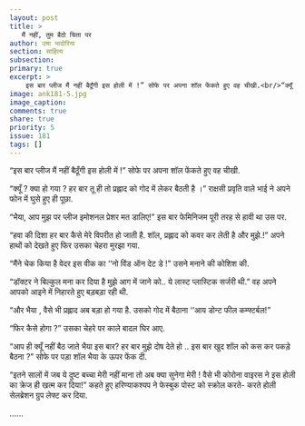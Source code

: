 ```yaml
---
layout: post
title: >
   मैं नहीं, तुम बैठो चिता पर
author: उषा भादोरिया
section: साहित्य
subsection:
primary: true
excerpt: >
    इस बार प्लीज मैं नहीं बैठूँगी इस होली में !” सोफे पर अपना शॉल फेंकते हुए वह चीखी.<br/>“क्यूँ ? क्या हो गया ? हर बार तू ही तो प्रह्लाद को गोद में लेकर बैठती है ।
image: ank181-5.jpg
image_caption: 
comments: true
share: true
priority: 5
issue: 181
tags: []
---
```


“इस बार प्लीज मैं नहीं बैठूँगी इस होली में !” सोफे पर अपना शॉल फेंकते हुए वह चीखी.

“क्यूँ ? क्या हो गया ? हर बार तू ही तो प्रह्लाद को गोद में लेकर बैठती है ।” राक्षसी प्रवृति वाले भाई ने अपने फोन में घुसे हुए ही पूछा.

“भैया, आप मुझ पर प्लीज इमोशनल प्रेशर मत डालिए!” इस बार फेमिनिजम पूरी तरह से हावी था उस पर.

“हवा की दिशा हर बार कैसे मेरे विपरीत हो जाती है. शॉल, प्रह्लाद को कवर कर लेती है और मुझे.!” अपने हाथों को देखते हुए फिर उसका चेहरा मुरझा गया.

“मैंने चेक किया है वेदर इस वीक का  ‘‘नो विंड ऑन देट डे !” उसने मनाने की कोशिश की.

“डॉक्टर ने बिल्कुल मना कर दिया है मुझे आग में जाने को.. ये लास्ट प्लास्टिक सर्जरी थी.” वह अपने आपको आइने में निहारते हुए बड़बड़ा रही थी.

“और भैया , वैसे भी प्रह्लाद अब बड़ा हो गया है. उसको गोद में बैठाना ‘‘आय डोन्ट फील कम्फ्टर्बल!”

“फिर कैसे होगा ?” उसका चेहरे पर काले बादल घिर आए.

“आप ही क्यूँ नहीं बैठ जाते भैया इस बार? हर बार मुझे दोष देते हो .. इस बार खुद शॉल को कस कर पकड़े बैठना ?” सोफे पर पड़ा शॉल भैया के ऊपर फेंक दी.

“इतने सालों में जब ये दुष्ट बच्चा मेरी नहीं माना तो अब क्या सुनेगा मेरी ! वैसे भी कोरोना वाइरस ने इस होली का क्रेज ही  खत्म कर दिया!” कहते हुए हरिण्याकश्यप ने फेस्बुक पोस्ट को स्क्रोल करते- करते होली सेलब्रेशन ग्रुप लेफ्ट कर दिया.

......

